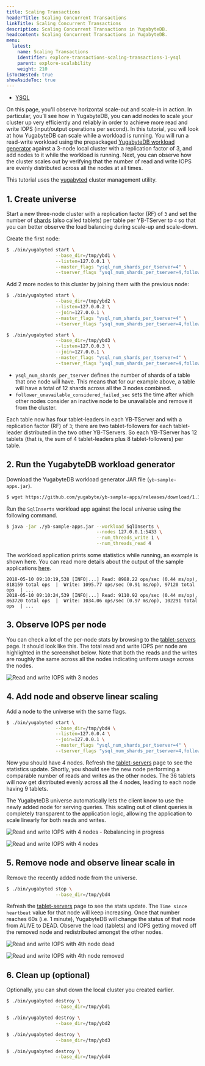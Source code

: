 ```yaml
---
title: Scaling Transactions
headerTitle: Scaling Concurrent Transactions
linkTitle: Scaling Concurrent Transactions
description: Scaling Concurrent Transactions in YugabyteDB.
headcontent: Scaling Concurrent Transactions in YugabyteDB.
menu:
  latest:
    name: Scaling Transactions
    identifier: explore-transactions-scaling-transactions-1-ysql
    parent: explore-scalability
    weight: 210
isTocNested: true
showAsideToc: true
---
```


<ul class="nav nav-tabs-alt nav-tabs-yb">

  <li >
    <a href="../scaling-transactions/" class="nav-link active">
      <i class="icon-postgres" aria-hidden="true"></i>
      YSQL
    </a>
  </li>
<!--
  <li >
    <a href="../scaling-transactions-ycql/" class="nav-link">
      <i class="icon-cassandra" aria-hidden="true"></i>
      YCQL
    </a>
  </li>
-->
</ul>

On this page, you'll observe horizontal scale-out and scale-in in action. In particular, you’ll see how in YugabyteDB, you can add nodes to scale your cluster up very efficiently and reliably in order to achieve more read and write IOPS (input/output operations per second). In this tutorial, you will look at how YugabyteDB can scale while a workload is running. You will run a read-write workload using the prepackaged [YugabyteDB workload generator](https://github.com/yugabyte/yb-sample-apps) against a 3-node local cluster with a replication factor of 3, and add nodes to it while the workload is running. Next, you can observe how the cluster scales out by verifying that the number of read and write IOPS are evenly distributed across all the nodes at all times.

This tutorial uses the [yugabyted](../../../reference/configuration/yugabyted) cluster management utility.

## 1. Create universe

Start a new three-node cluster with a replication factor (RF) of `3` and set the number of [shards](../../../architecture/docdb-sharding/sharding/) (also called tablets) per table per YB-TServer to `4` so that you can better observe the load balancing during scale-up and scale-down. <br />

Create the first node:

```sh
$ ./bin/yugabyted start \
                  --base_dir=/tmp/ybd1 \
                  --listen=127.0.0.1 \
                  --master_flags "ysql_num_shards_per_tserver=4" \
                  --tserver_flags "ysql_num_shards_per_tserver=4,follower_unavailable_considered_failed_sec=30"
```

Add 2 more nodes to this cluster by joining them with the previous node:

```sh
$ ./bin/yugabyted start \
                  --base_dir=/tmp/ybd2 \
                  --listen=127.0.0.2 \
                  --join=127.0.0.1 \
                  --master_flags "ysql_num_shards_per_tserver=4" \
                  --tserver_flags "ysql_num_shards_per_tserver=4,follower_unavailable_considered_failed_sec=30"
```

```sh
$ ./bin/yugabyted start \
                  --base_dir=/tmp/ybd3 \
                  --listen=127.0.0.3 \
                  --join=127.0.0.1 \
                  --master_flags "ysql_num_shards_per_tserver=4" \
                  --tserver_flags "ysql_num_shards_per_tserver=4,follower_unavailable_considered_failed_sec=30"
```

* `ysql_num_shards_per_tserver` defines the number of shards of a table that one node will have. This means that for our example above, a table will have a total of 12 shards across all the 3 nodes combined.
* `follower_unavailable_considered_failed_sec` sets the time after which other nodes consider an inactive node to be unavailable and remove it from the cluster.

Each table now has four tablet-leaders in each YB-TServer and with a replication factor (RF) of `3`; there are two tablet-followers for each tablet-leader distributed in the two other YB-TServers. So each YB-TServer has 12 tablets (that is, the sum of 4 tablet-leaders plus 8 tablet-followers) per table.

## 2. Run the YugabyteDB workload generator

Download the YugabyteDB workload generator JAR file (`yb-sample-apps.jar`).

```sh
$ wget https://github.com/yugabyte/yb-sample-apps/releases/download/1.3.9/yb-sample-apps.jar?raw=true -O yb-sample-apps.jar
```

Run the `SqlInserts` workload app against the local universe using the following command.

```sh
$ java -jar ./yb-sample-apps.jar --workload SqlInserts \
                                 --nodes 127.0.0.1:5433 \
                                 --num_threads_write 1 \
                                 --num_threads_read 4
```

The workload application prints some statistics while running, an example is shown here. You can read more details about the output of the sample applications [here](https://github.com/yugabyte/yb-sample-apps).

```output
2018-05-10 09:10:19,538 [INFO|...] Read: 8988.22 ops/sec (0.44 ms/op), 818159 total ops  |  Write: 1095.77 ops/sec (0.91 ms/op), 97120 total ops  | ...
2018-05-10 09:10:24,539 [INFO|...] Read: 9110.92 ops/sec (0.44 ms/op), 863720 total ops  |  Write: 1034.06 ops/sec (0.97 ms/op), 102291 total ops  | ...
```

## 3. Observe IOPS per node

You can check a lot of the per-node stats by browsing to the <a href='http://127.0.0.1:7000/tablet-servers' target="_blank">tablet-servers</a> page. It should look like this. The total read and write IOPS per node are highlighted in the screenshot below. Note that both the reads and the writes are roughly the same across all the nodes indicating uniform usage across the nodes.

![Read and write IOPS with 3 nodes](/images/ce/transactions_observe.png)

## 4. Add node and observe linear scaling

Add a node to the universe with the same flags.

```sh
$ ./bin/yugabyted start \
                  --base_dir=/tmp/ybd4 \
                  --listen=127.0.0.4 \
                  --join=127.0.0.1 \
                  --master_flags "ysql_num_shards_per_tserver=4" \
                  --tserver_flags "ysql_num_shards_per_tserver=4,follower_unavailable_considered_failed_sec=30"
```

Now you should have 4 nodes. Refresh the <a href='http://127.0.0.1:7000/tablet-servers' target="_blank">tablet-servers</a> page to see the statistics update. Shortly, you should see the new node performing a comparable number of reads and writes as the other nodes. The 36 tablets will now get distributed evenly across all the 4 nodes, leading to each node having 9 tablets.

The YugabyteDB universe automatically lets the client know to use the newly added node for serving queries. This scaling out of client queries is completely transparent to the application logic, allowing the application to scale linearly for both reads and writes.

![Read and write IOPS with 4 nodes - Rebalancing in progress](/images/ce/transactions_newnode_adding_observe.png)

![Read and write IOPS with 4 nodes](/images/ce/transactions_newnode_added_observe.png)

## 5. Remove node and observe linear scale in

Remove the recently added node from the universe.

```sh
$ ./bin/yugabyted stop \
                  --base_dir=/tmp/ybd4
```

Refresh the <a href='http://127.0.0.1:7000/tablet-servers' target="_blank">tablet-servers</a> page to see the stats update. The `Time since heartbeat` value for that node will keep increasing. Once that number reaches 60s (i.e. 1 minute), YugabyteDB will change the status of that node from ALIVE to DEAD. Observe the load (tablets) and IOPS getting moved off the removed node and redistributed amongst the other nodes.

![Read and write IOPS with 4th node dead](/images/ce/transactions_deleting_observe.png)

![Read and write IOPS with 4th node removed](/images/ce/transactions_deleted_observe.png)

## 6. Clean up (optional)

Optionally, you can shut down the local cluster you created earlier.

```sh
$ ./bin/yugabyted destroy \
                  --base_dir=/tmp/ybd1
```

```sh
$ ./bin/yugabyted destroy \
                  --base_dir=/tmp/ybd2
```

```sh
$ ./bin/yugabyted destroy \
                  --base_dir=/tmp/ybd3
```

```sh
$ ./bin/yugabyted destroy \
                  --base_dir=/tmp/ybd4
```
